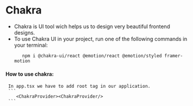 # Chakra
 - Chakra is UI tool wich helps us to design very beautiful frontend designs.
 - To use Chakra UI in your project, run one of the following commands in your terminal:
   ```
      npm i @chakra-ui/react @emotion/react @emotion/styled framer-motion
   ```
#### How to use chakra:
     In app.tsx we have to add root tag in our application.
     ```
        <ChakraProvider><ChakraProvider/>
     ```
